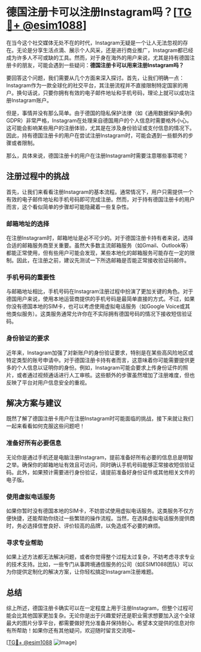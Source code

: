 # 德国注册卡可以注册Instagram吗？[[TG💪+ @esim1088](https://t.me/s/esim1088)]

在当今这个社交媒体无处不在的时代，Instagram无疑是一个让人无法忽视的存在。无论是分享生活点滴、展示个人风采，还是进行商业推广，Instagram都已经成为许多人不可或缺的工具。然而，对于身在海外的用户来说，尤其是持有德国注册卡的朋友，可能会遇到一些疑问：**德国注册卡可以用来注册Instagram吗？**

要回答这个问题，我们需要从几个方面来深入探讨。首先，让我们明确一点：Instagram作为一款全球化的社交平台，其注册流程并不直接限制特定国家的用户。换句话说，只要你拥有有效的电子邮件地址和手机号码，理论上就可以成功注册Instagram账户。

但是，事情并没有那么简单。由于德国的隐私保护法律（如《通用数据保护条例》GDPR）非常严格，Instagram在处理来自德国用户的个人信息时需要格外小心。这可能会影响某些用户的注册体验，尤其是在涉及身份验证或支付信息的情况下。因此，持有德国注册卡的用户在尝试注册Instagram时，可能会遇到一些额外的步骤或者限制。

那么，具体来说，德国注册卡的用户在注册Instagram时需要注意哪些事项呢？

## 注册过程中的挑战

首先，让我们来看看注册Instagram的基本流程。通常情况下，用户只需提供一个有效的电子邮件地址和手机号码即可完成注册。然而，对于持有德国注册卡的用户而言，这个看似简单的步骤却可能隐藏着一些复杂性。

### 邮箱地址的选择

在注册Instagram时，邮箱地址是必不可少的。对于德国注册卡持有者来说，选择合适的邮箱服务商至关重要。虽然大多数主流邮箱服务（如Gmail、Outlook等）都能正常使用，但有些用户可能会发现，某些本地化的邮箱服务可能存在一定的限制。因此，在注册之前，建议先测试一下所选邮箱是否能正常接收验证码邮件。

### 手机号码的重要性

与邮箱地址相比，手机号码在Instagram注册过程中扮演了更加关键的角色。对于德国用户来说，使用本地运营商提供的手机号码是最简单直接的方式。不过，如果你没有德国本地的SIM卡，也可以考虑使用虚拟电话服务（如Google Voice或其他类似服务）。这类服务通常允许你在不实际拥有德国号码的情况下接收短信验证码。

### 身份验证的要求

近年来，Instagram加强了对新账户的身份验证要求，特别是在某些高风险地区或特定类型的账号申请中。对于德国注册卡持有者而言，这意味着你可能需要提供更多的个人信息以证明你的身份。例如，Instagram可能会要求上传身份证件的照片，或者通过视频通话进行人工审核。这些额外的步骤虽然增加了注册难度，但也反映了平台对用户信息安全的重视。

## 解决方案与建议

既然了解了德国注册卡用户在注册Instagram时可能面临的挑战，接下来就让我们一起来看看如何克服这些问题吧！

### 准备好所有必要信息

无论你是通过手机还是电脑注册Instagram，提前准备好所有必要的信息总是明智之举。确保你的邮箱地址有效且可访问，同时确认手机号码能够正常接收短信验证码。此外，如果预计需要进行身份验证，请提前准备好身份证件或其他相关文件的电子版。

### 使用虚拟电话服务

如果你暂时没有德国本地的SIM卡，不妨尝试使用虚拟电话服务。这类服务不仅方便快捷，还能帮助你绕过一些繁琐的操作流程。当然，在选择虚拟电话服务提供商时，务必选择信誉良好、评价较高的品牌，以免造成不必要的麻烦。

### 寻求专业帮助

如果上述方法都无法解决问题，或者你觉得整个过程太过复杂，不妨考虑寻求专业的技术支持。比如，一些专门从事跨境通信服务的公司（如ESIM1088团队）可以为你提供定制化的解决方案，让你轻松搞定Instagram注册难题。

## 总结

综上所述，德国注册卡确实可以在一定程度上用于注册Instagram，但整个过程可能会比其他国家更加复杂。无论你是出于兴趣爱好还是职业需求想要加入这个全球最大的图片分享平台，都需要做好充分准备并保持耐心。希望本文提供的信息对你有所帮助！如果你还有其他疑问，欢迎随时留言交流哦~

[[TG💪+ @esim1088](https://t.me/s/esim1088) ![Image](https://i.postimg.cc/4NQfJmqS/Snipaste-2025-05-13-00-14-12.png)]